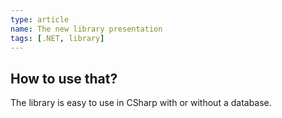 ```yaml
---
type: article
name: The new library presentation
tags: [.NET, library]
---
```


## How to use that?

The library is easy to use in CSharp with or without a database.